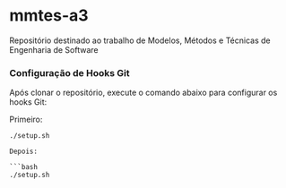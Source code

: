 # mmtes-a3
Repositório destinado ao trabalho de Modelos, Métodos e Técnicas de Engenharia de Software

### Configuração de Hooks Git

Após clonar o repositório, execute o comando abaixo para configurar os hooks Git:

Primeiro: 

```chmod +x setup.sh
./setup.sh

Depois:

```bash
./setup.sh
